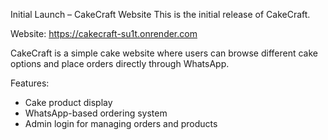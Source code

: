 Initial Launch – CakeCraft Website
This is the initial release of CakeCraft.

Website: https://cakecraft-su1t.onrender.com

CakeCraft is a simple cake website where users can browse different cake options and place orders directly through WhatsApp. 

Features:
- Cake product display
- WhatsApp-based ordering system
- Admin login for managing orders and products
